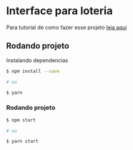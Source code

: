 # Interface para loteria

Para tutorial de como fazer esse projeto [leia aqui](https://github.com/lifuesc/minicurso-blockchain/blob/main/Praticas/loteria-react/passoApasso.md)

## Rodando projeto

Instalando dependencias

```sh
$ npm install --save

# ou

$ yarn
```

### Rodando projeto

```sh
$ npm start

# ou

$ yarn start
```
